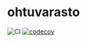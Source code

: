 # ohtuvarasto
![CI](https://github.com/BananaMayo/ohtuvarasto/workflows/CI/badge.svg)
[![codecov](https://codecov.io/gh/BananaMayo/ohtuvarasto/branch/master/graph/badge.svg)](https://codecov.io/gh/BananaMayo/ohtuvarasto)
